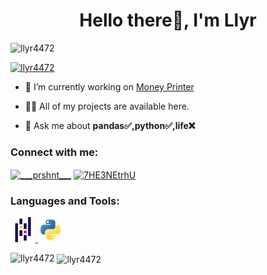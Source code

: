 <h1 align="center">Hello there👋, I'm Llyr</h1>
<p align="left"> <img src="https://komarev.com/ghpvc/?username=llyr4472&label=Profile%20views&color=0e75b6&style=flat-square" alt="llyr4472" /> </p>

<p align="left"> <a href="https://github.com/ryo-ma/github-profile-trophy"><img src="https://github-profile-trophy.vercel.app/?username=llyr4472" alt="llyr4472" /></a> </p>

- 🔭 I’m currently working on [Money Printer](https://github.com/Llyr4472/Money-Printer)

<!-- - 🌱 I’m currently learning useless stuff. -->

- 👨‍💻 All of my projects are available here.

- 💬 Ask me about **pandas✅,python✅,life❌**

<h3 align="left">Connect with me:</h3>
<p align="left">
<a href="https://twitter.com/___prshnt___" target="blank"><img align="center" src="https://raw.githubusercontent.com/rahuldkjain/github-profile-readme-generator/master/src/images/icons/Social/twitter.svg" alt="___prshnt___" height="30" width="40" /></a>
<a href="https://discord.gg/7HE3NEtrhU" target="blank"><img align="center" src="https://raw.githubusercontent.com/rahuldkjain/github-profile-readme-generator/master/src/images/icons/Social/discord.svg" alt="7HE3NEtrhU" height="30" width="40" /></a>
</p>

<h3 align="left">Languages and Tools:</h3>
<p align="left"> <a href="https://pandas.pydata.org/" target="_blank" rel="noreferrer"> <img src="https://raw.githubusercontent.com/devicons/devicon/2ae2a900d2f041da66e950e4d48052658d850630/icons/pandas/pandas-original.svg" alt="pandas" width="40" height="40"/> </a> <a href="https://www.python.org" target="_blank" rel="noreferrer"> <img src="https://raw.githubusercontent.com/devicons/devicon/master/icons/python/python-original.svg" alt="python" width="40" height="40"/> </a> </p>

<p><img align="left" src="https://github-readme-stats.vercel.app/api/top-langs?username=llyr4472&show_icons=true&locale=en&layout=compact" alt="llyr4472" /></p>

<p>&nbsp;<img align="center" src="https://github-readme-stats.vercel.app/api?username=llyr4472&show_icons=true&locale=en" alt="llyr4472" /></p>


